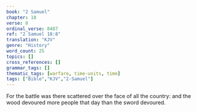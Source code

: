 ```yaml
---
book: "2 Samuel"
chapter: 18
verse: 8
ordinal_verse: 8487
ref: "2 Samuel 18:8"
translation: "KJV"
genre: "History"
word_count: 25
topics: []
cross_references: []
grammar_tags: []
thematic_tags: [warfare, time-units, time]
tags: ["Bible","KJV","2-Samuel"]
---
```

For the battle was there scattered over the face of all the country: and the wood devoured more people that day than the sword devoured.
